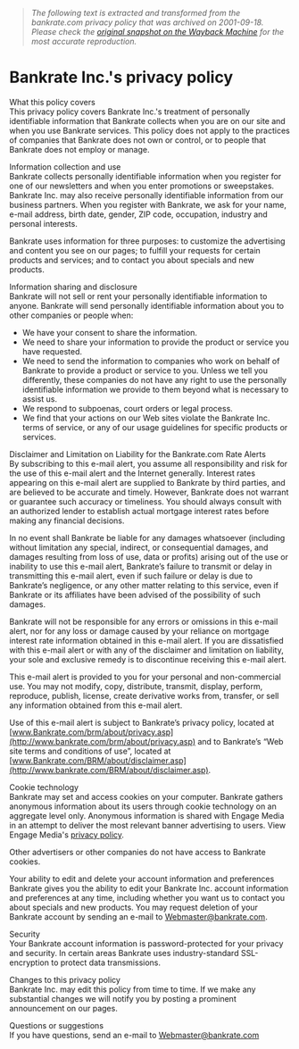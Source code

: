 > *The following text is extracted and transformed from the bankrate.com privacy policy that was archived on 2001-09-18. Please check the [original snapshot on the Wayback Machine](https://web.archive.org/web/20010918012150id_/http%3A//www.bankrate.com/brm/about/privacy.asp) for the most accurate reproduction.*

# Bankrate Inc.'s privacy policy

What this policy covers  
This privacy policy covers Bankrate Inc.'s treatment of personally identifiable information that Bankrate collects when you are on our site and when you use Bankrate services. This policy does not apply to the practices of companies that Bankrate does not own or control, or to people that Bankrate does not employ or manage.  
  
Information collection and use  
Bankrate collects personally identifiable information when you register for one of our newsletters and when you enter promotions or sweepstakes. Bankrate Inc. may also receive personally identifiable information from our business partners. When you register with Bankrate, we ask for your name, e-mail address, birth date, gender, ZIP code, occupation, industry and personal interests. 

Bankrate uses information for three purposes: to customize the advertising and content you see on our pages; to fulfill your requests for certain products and services; and to contact you about specials and new products. 

Information sharing and disclosure  
Bankrate will not sell or rent your personally identifiable information to anyone. Bankrate will send personally identifiable information about you to other companies or people when: 

  * We have your consent to share the information.
  * We need to share your information to provide the product or service you have requested.
  * We need to send the information to companies who work on behalf of Bankrate to provide a product or service to you. Unless we tell you differently, these companies do not have any right to use the personally identifiable information we provide to them beyond what is necessary to assist us.
  * We respond to subpoenas, court orders or legal process.
  * We find that your actions on our Web sites violate the Bankrate Inc. terms of service, or any of our usage guidelines for specific products or services. 

Disclaimer and Limitation on Liability for the Bankrate.com Rate Alerts  
By subscribing to this e-mail alert, you assume all responsibility and risk for the use of this e-mail alert and the Internet generally. Interest rates appearing on this e-mail alert are supplied to Bankrate by third parties, and are believed to be accurate and timely. However, Bankrate does not warrant or guarantee such accuracy or timeliness. You should always consult with an authorized lender to establish actual mortgage interest rates before making any financial decisions.

In no event shall Bankrate be liable for any damages whatsoever (including without limitation any special, indirect, or consequential damages, and damages resulting from loss of use, data or profits) arising out of the use or inability to use this e-mail alert, Bankrate’s failure to transmit or delay in transmitting this e-mail alert, even if such failure or delay is due to Bankrate’s negligence, or any other matter relating to this service, even if Bankrate or its affiliates have been advised of the possibility of such damages. 

Bankrate will not be responsible for any errors or omissions in this e-mail alert, nor for any loss or damage caused by your reliance on mortgage interest rate information obtained in this e-mail alert. If you are dissatisfied with this e-mail alert or with any of the disclaimer and limitation on liability, your sole and exclusive remedy is to discontinue receiving this e-mail alert.

This e-mail alert is provided to you for your personal and non-commercial use. You may not modify, copy, distribute, transmit, display, perform, reproduce, publish, license, create derivative works from, transfer, or sell any information obtained from this e-mail alert.

Use of this e-mail alert is subject to Bankrate’s privacy policy, located at [www.Bankrate.com/brm/about/privacy.asp](http://www.bankrate.com/brm/about/privacy.asp) and to Bankrate’s “Web site terms and conditions of use”, located at [www.Bankrate.com/BRM/about/disclaimer.asp](http://www.bankrate.com/BRM/about/disclaimer.asp).

Cookie technology  
Bankrate may set and access cookies on your computer. Bankrate gathers anonymous information about its users through cookie technology on an aggregate level only. Anonymous information is shared with Engage Media in an attempt to deliver the most relevant banner advertising to users. View Engage Media's [privacy policy](http://www.engage.com/privacy/).

Other advertisers or other companies do not have access to Bankrate cookies. 

Your ability to edit and delete your account information and preferences  
Bankrate gives you the ability to edit your Bankrate Inc. account information and preferences at any time, including whether you want us to contact you about specials and new products. You may request deletion of your Bankrate account by sending an e-mail to [Webmaster@bankrate.com](mailto:Webmaster@bankrate.com).

Security  
Your Bankrate account information is password-protected for your privacy and security. In certain areas Bankrate uses industry-standard SSL-encryption to protect data transmissions.

Changes to this privacy policy  
Bankrate Inc. may edit this policy from time to time. If we make any substantial changes we will notify you by posting a prominent announcement on our pages. 

Questions or suggestions  
If you have questions, send an e-mail to [Webmaster@bankrate.com](mailto:Webmaster@bankrate.com)
